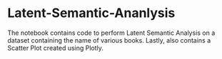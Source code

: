 # Latent-Semantic-Ananlysis
The notebook contains code to perform Latent Semantic Analysis on a dataset containing the name of various books. Lastly, also contains a Scatter Plot created using Plotly.
